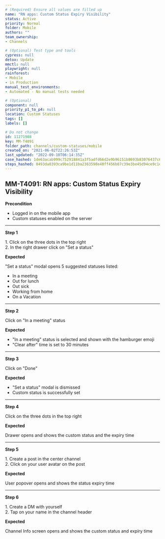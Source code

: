 ```yaml
---
# (Required) Ensure all values are filled up
name: "RN apps: Custom Status Expiry Visibility"
status: Active
priority: Normal
folder: Mobile
authors: ""
team_ownership: 
- Channels

# (Optional) Test type and tools
cypress: null
detox: Update
mmctl: null
playwright: null
rainforest: 
- Mobile
- in Production
manual_test_environments: 
- Automated - No manual tests needed

# (Optional)
component: null
priority_p1_to_p4: null
location: Custom Statuses
tags: []
labels: []

# Do not change
id: 11271908
key: MM-T4091
folder_path: channels/custom-statuses/mobile
created_on: "2021-06-02T22:26:53Z"
last_updated: "2022-09-10T06:14:35Z"
case_hashed: 1de63acab999c752918841a3f5adfd66d2e9b96151b8693b83076437c6c51b922c4a9426405ce2b9d4ab277788b82e6a
steps_hashed: 8493da0393ca9be1d11ba2363598e48ff456b87c39e3be45d94ce9c1e10c9eaa049d3bed8a192e8317de670f25f53953
---
```


## MM-T4091: RN apps: Custom Status Expiry Visibility

**Precondition**

- Logged in on the mobile app
- Custom statuses enabled on the server

---

**Step 1**

1\. Click on the three dots in the top right\
2\. In the right drawer click on "Set a status"

**Expected**

"Set a status" modal opens 5 suggested statuses listed:

- In a meeting
- Out for lunch
- Out sick
- Working from home
- On a Vacation

---

**Step 2**

Click on "In a meeting" status

**Expected**

- "In a meeting" status is selected and shown with the hamburger emoji
- "Clear after" time is set to 30 minutes

---

**Step 3**

Click on "Done"

**Expected**

- "Set a status" modal is dismissed
- Custom status is successfully set

---

**Step 4**

Click on the three dots in the top right

**Expected**

Drawer opens and shows the custom status and the expiry time

---

**Step 5**

1\. Create a post in the center channel\
2\. Click on your user avatar on the post

**Expected**

User popover opens and shows the status expiry time

---

**Step 6**

1\. Create a DM with yourself\
2\. Tap on your name in the channel header

**Expected**

Channel Info screen opens and shows the custom status and expiry time
